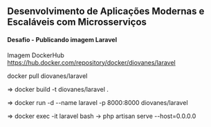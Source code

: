 
##  Desenvolvimento de Aplicações Modernas e Escaláveis com Microsserviços

#### Desafio - Publicando imagem Laravel

Imagem DockerHub
https://hub.docker.com/repository/docker/diovanes/laravel

docker pull diovanes/laravel


⇒  docker build -t diovanes/laravel .

⇒  docker run -d --name laravel  -p 8000:8000 diovanes/laravel  

⇒  docker exec -it laravel  bash
 ->  php artisan serve --host=0.0.0.0